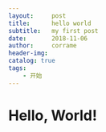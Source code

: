 ```yaml
---
layout:     post
title:      hello world
subtitle:   my first post
date:       2018-11-06
author:     corrame
header-img:
catalog: true
tags:
	- 开始
---
```

# Hello, World!